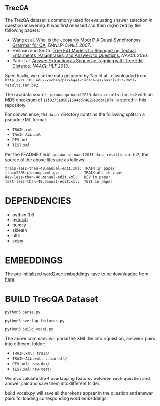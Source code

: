 TrecQA
------

The TrecQA dataset is commonly used for evaluating answer selection in question answering. It was first released and then organized by the following papers:

+ Wang et al. [What is the Jeopardy Model? A Quasi-Synchronous Grammar for QA.](http://www.aclweb.org/anthology/D07-1003) *EMNLP-CoNLL 2007*.
+ Heilman and Smith. [Tree Edit Models for Recognizing Textual Entailments, Paraphrases,
and Answers to Questions.](http://www.aclweb.org/anthology/N10-1145) *NAACL 2010*.
+ Yao et al. [Answer Extraction as Sequence Tagging with Tree Edit Distance.](http://www.aclweb.org/anthology/N13-1106) *NAACL-HLT 2013*.

Specifically, we use the data prepared by Yao et al., downloaded from `http://cs.jhu.edu/~xuchen/packages/jacana-qa-naacl2013-data-results.tar.bz2`.

The raw data source, `jacana-qa-naacl2013-data-results.tar.bz2` with an MD5 checksum of `11f0275e95691594cd74825e0c341b7a`, is stored in this repository.

For convenience, the `data/` directory contains the following splits in a pseudo-XML format:

+ `TRAIN.xml`
+ `TRAIN-ALL.xml`
+ `DEV.xml`
+ `TEST.xml`

Per the README file in `jacana-qa-naacl2013-data-results.tar.bz2`, the source of the above files are as follows:

```
train-less-than-40.manual-edit.xml: TRAIN in paper
train2393.cleanup.xml.gz:           TRAIN-ALL in paper
dev-less-than-40.manual-edit.xml:   DEV in paper
test-less-than-40.manual-edit.xml:  TEST in paper
```

# DEPENDENCIES

- python 3.6
- [pytorch](http://pytorch.org/)
- numpy
- sklearn
- nltk
- scipy


# EMBEDDINGS

The pre-initialized word2vec embeddings have to be downloaded from [here](https://drive.google.com/folderview?id=0B-yipfgecoSBfkZlY2FFWEpDR3M4Qkw5U055MWJrenE5MTBFVXlpRnd0QjZaMDQxejh1cWs&usp=sharing).



# BUILD TrecQA Dataset

```
python3 parse.py

python3 overlap_features.py

python3 build_vocab.py
```

The above command will parse the XML file into <question, answer> pairs into different folder:

+ `TRAIN.xml: train/`
+ `TRAIN-ALL.xml: train-all/`
+ `DEV.xml: raw-dev/`
+ `TEST.xml:raw-test/`

We also calulate the 4 overlapping features between each question and answer pair and save them into different folder.

build_vocab.py will save all the tokens appear in the question and answer pairs for loading corresponding word embeddings. 